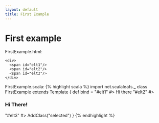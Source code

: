 ```yaml
---
layout: default
title: First Example
---
```

# First example

FirstExample.html:

    <div>
      <span id="elt1"/>
      <span id="elt2"/>
      <span id="elt3"/>
    </div>

FirstExample.scala:
   {% highlight scala %}
    import net.scalaleafs._
    class FirstExample extends Template {
      def bind = 
        "#elt1" #> Hi there
        "#elt2" #> <h3>Hi There!</h3>
        "#elt3" #> AddClass("selected")
    }
    {% endhighlight %}